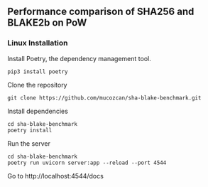 ## Performance comparison of SHA256 and BLAKE2b on PoW

### Linux Installation

Install Poetry, the dependency management tool.
```
pip3 install poetry
```

Clone the repository
```
git clone https://github.com/mucozcan/sha-blake-benchmark.git
```

Install dependencies
```
cd sha-blake-benchmark
poetry install
```

Run the server
```
cd sha-blake-benchmark
poetry run uvicorn server:app --reload --port 4544
```

Go to http://localhost:4544/docs
